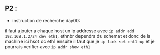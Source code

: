 ## P2 :

- instruction de recherche day00:

il faut ajouter a chaque host un ip addresse avec `ip addr add 192.168.1.2/24 dev eth1`, ethnbr dependra du schemat et donc de la machine ici hsot dc eth1
ensuite il faut que je `ip link set eht1 up`
et je pourrais verifier avec `ip addr show eth1`


